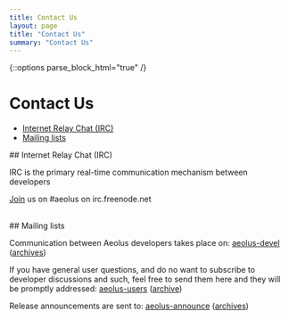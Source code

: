 ```yaml
---
title: Contact Us
layout: page
title: "Contact Us"
summary: "Contact Us"
---
```

{::options parse_block_html="true" /}

Contact Us
==========

-   [Internet Relay Chat (IRC)](#irc)
-   [Mailing lists](#maillists)

<div class="section-grouping">
## Internet Relay Chat (IRC)

IRC is the primary real-time communication mechanism between developers

[Join](irc://irc.freenode.net/aeolus) us on #aeolus on irc.freenode.net
</div>
<br />

<div class="section-grouping">
## Mailing lists

Communication between Aeolus developers takes place on:
[aeolus-devel](https://lists.fedorahosted.org/mailman/listinfo/aeolus-devel)
([archives](https://lists.fedorahosted.org/pipermail/aeolus-devel/))

If you have general user questions, and do no want to subscribe to
developer discussions and such, feel free to send them here and they
will be promptly addressed:
[aeolus-users](https://lists.fedorahosted.org/mailman/listinfo/aeolus-users)
([archive](https://lists.fedorahosted.org/pipermail/aeolus-users/))

Release announcements are sent to:
[aeolus-announce](https://lists.fedorahosted.org/mailman/listinfo/aeolus-announce)
([archives](https://lists.fedorahosted.org/pipermail/aeolus-announce/))
</div>
